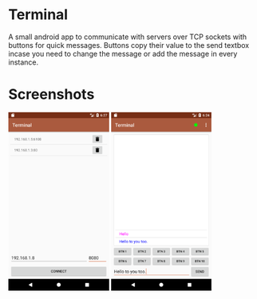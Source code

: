 # Terminal
A small android app to communicate with servers over TCP sockets with buttons for quick messages.
Buttons copy their value to the send textbox incase you need to change the message or add the message in every instance.


# Screenshots
<img src="/Screenshots/Screenshot_1503233826.png" width="40%"></img> <img src="/Screenshots/Screenshot_1503233690.png" width="40%"></img>
